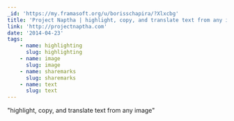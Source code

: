 ```yaml
---
_id: 'https://my.framasoft.org/u/borisschapira/?Xlxcbg'
title: 'Project Naptha | highlight, copy, and translate text from any image'
link: 'http://projectnaptha.com'
date: '2014-04-23'
tags:
    - name: highlighting
      slug: highlighting
    - name: image
      slug: image
    - name: sharemarks
      slug: sharemarks
    - name: text
      slug: text
---
```


<div class="markdown"><p>&quot;highlight, copy, and translate text from any image&quot;
</p></div>
